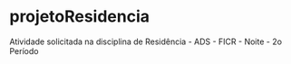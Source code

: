 # projetoResidencia
Atividade solicitada na disciplina de Residência - ADS - FICR - Noite - 2o Período
